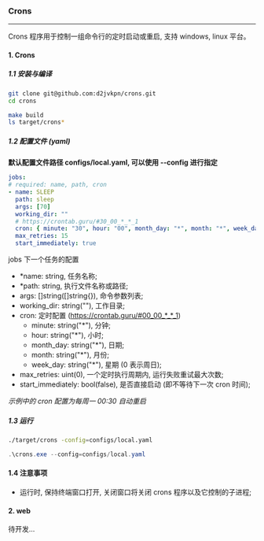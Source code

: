 ### Crons
---
Crons 程序用于控制一组命令行的定时启动或重启, 支持 windows, linux 平台。

#### 1. Crons
##### 1.1 安装与编译
```bash
git clone git@github.com:d2jvkpn/crons.git
cd crons

make build
ls target/crons*
```

##### 1.2 配置文件 (yaml)
**默认配置文件路径 configs/local.yaml, 可以使用 --config 进行指定**

```yaml
jobs:
# required: name, path, cron
- name: SLEEP
  path: sleep
  args: [70]
  working_dir: ""
  # https://crontab.guru/#30_00_*_*_1
  cron: { minute: "30", hour: "00", month_day: "*", month: "*", week_day: "1" }
  max_retries: 15
  start_immediately: true
```

jobs 下一个任务的配置
- *name: string, 任务名称;
- *path: string, 执行文件名称或路径;
- args: []string([]string{}), 命令参数列表;
- working_dir: string(""), 工作目录;
- cron: 定时配置 (https://crontab.guru/#00_00_*_*_1)
  - minute: string("*"), 分钟;
  - hour: string("*"), 小时;
  - month_day: string("*"), 日期;
  - month: string("*"), 月份;
  - week_day: string("*"), 星期 (0 表示周日);
- max_retries: uint(0), 一个定时执行周期内, 运行失败重试最大次数;
- start_immediately: bool(false), 是否直接启动 (即不等待下一次 cron 时间);

*示例中的 cron 配置为每周一 00:30 自动重启*

##### 1.3 运行
```bash
./target/crons -config=configs/local.yaml
```

```powershell
.\crons.exe --config=configs/local.yaml
```

#### 1.4 注意事项
- 运行时, 保持终端窗口打开, 关闭窗口将关闭 crons 程序以及它控制的子进程;

#### 2. web
待开发...
